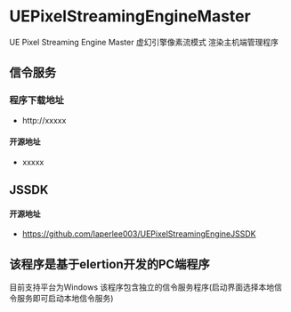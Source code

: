 # UEPixelStreamingEngineMaster
UE Pixel Streaming Engine Master
虚幻引擎像素流模式 渲染主机端管理程序

## 信令服务
### 程序下载地址
- http://xxxxx
#### 开源地址
- xxxxx


## JSSDK
#### 开源地址
- https://github.com/laperlee003/UEPixelStreamingEngineJSSDK

## 该程序是基于elertion开发的PC端程序
目前支持平台为Windows
该程序包含独立的信令服务程序(启动界面选择本地信令服务即可启动本地信令服务)
